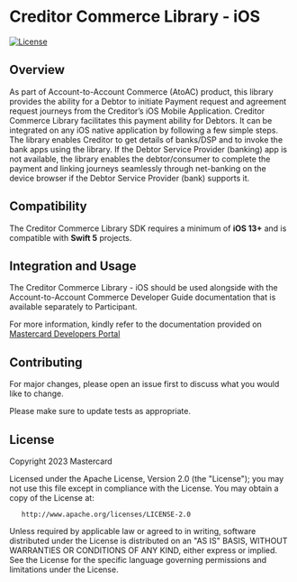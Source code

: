 # Creditor Commerce Library - iOS

[![License](https://img.shields.io/badge/License-Apache%202.0-blue.svg)](https://opensource.org/licenses/Apache-2.0)

## Overview <a name="overview"></a>
As part of Account-to-Account Commerce (AtoAC) product, this library provides the ability for a Debtor to initiate Payment request and agreement request journeys from the Creditor’s iOS Mobile Application. Creditor Commerce Library facilitates this payment ability for Debtors. It can be integrated on any iOS native application by following a few simple steps. The library enables Creditor to get details of banks/DSP and to invoke the bank apps using the library.
If the Debtor Service Provider (banking) app is not available, the library enables the debtor/consumer to complete the payment and linking journeys seamlessly through net-banking on the device browser if the Debtor Service Provider (bank) supports it.

## Compatibility
The Creditor Commerce Library SDK requires a minimum of **iOS 13+** and is compatible with **Swift 5** projects.

## Integration and Usage <a name="usage"></a>
The Creditor Commerce Library - iOS should be used alongside with the Account-to-Account Commerce Developer Guide documentation that is available separately to Participant.

For more information, kindly refer to the documentation provided on
[Mastercard Developers Portal](https://developer.mastercard.com/product/account-to-account-commerce)

## Contributing
For major changes, please open an issue first to discuss what you would like to change.

Please make sure to update tests as appropriate.

## License <a name="license"></a>
Copyright 2023 Mastercard

Licensed under the Apache License, Version 2.0 (the "License"); you may not use this file except in compliance with
the License. You may obtain a copy of the License at:

       http://www.apache.org/licenses/LICENSE-2.0

Unless required by applicable law or agreed to in writing, software distributed under the License is distributed on
an "AS IS" BASIS, WITHOUT WARRANTIES OR CONDITIONS OF ANY KIND, either express or implied. See the License for the
specific language governing permissions and limitations under the License.
